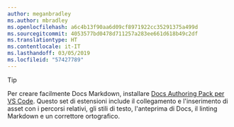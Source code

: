 ```yaml
---
author: meganbradley
ms.author: mbradley
ms.openlocfilehash: a6c4b13f90aa6d09cf8971922cc35291375a499d
ms.sourcegitcommit: 4053577bd0478d711257a283ee661d618b49c2df
ms.translationtype: HT
ms.contentlocale: it-IT
ms.lasthandoff: 03/05/2019
ms.locfileid: "57427789"
---
```

> [!TIP]
> Per creare facilmente Docs Markdown, installare [Docs Authoring Pack per VS Code](../../how-to-write-docs-auth-pack.md). Questo set di estensioni include il collegamento e l'inserimento di asset con i percorsi relativi, gli stili di testo, l'anteprima di Docs, il linting Markdown e un correttore ortografico.